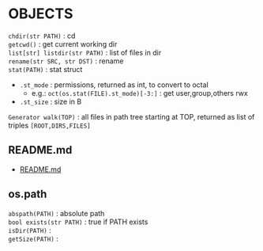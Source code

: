 # OBJECTS  

  
`chdir(str PATH)` : cd  
`getcwd()` : get current working dir  
`list[str] listdir(str PATH)` : list of files in dir  
`rename(str SRC, str DST)` : rename  
`stat(PATH)` : stat struct
*	`.st_mode` : permissions, returned as int, to convert to octal
	*	e.g.: `oct(os.stat(FILE).st_mode)[-3:]` : get user,group,others rwx
*	`.st_size` : size in B

`Generator walk(TOP)` : all files in path tree starting at TOP, returned as list of triples `[ROOT,DIRS,FILES]`  
  
## README.md  
*	[README.md](./README.md)  

## os.path  
`abspath(PATH)` : absolute path  
`bool exists(str PATH)` : true if PATH exists  
`isDir(PATH)` :    
`getSize(PATH)` :  
